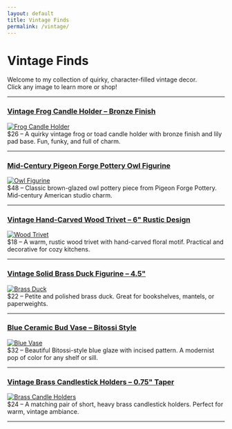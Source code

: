 ```yaml
---
layout: default
title: Vintage Finds
permalink: /vintage/
---
```


# Vintage Finds

Welcome to my collection of quirky, character-filled vintage decor.  
Click any image to learn more or shop!

---

### [Vintage Frog Candle Holder – Bronze Finish](https://www.etsy.com/listing/4310565407/vintage-frog-candle-holder-bronze-finish)
[![Frog Candle Holder](https://i.etsystatic.com/49013698/r/il/5ef3eb/5803374423/il_794xN.5803374423_9mdp.jpg)](https://www.etsy.com/listing/4310565407/vintage-frog-candle-holder-bronze-finish)  
$26 – A quirky vintage frog or toad candle holder with bronze finish and lily pad base. Fun, funky, and full of charm.

---

### [Mid-Century Pigeon Forge Pottery Owl Figurine](https://www.etsy.com/listing/4310330443/mid-century-pigeon-forge-pottery-owl)
[![Owl Figurine](https://i.etsystatic.com/49013698/r/il/5c6c85/5803329289/il_794xN.5803329289_9bqg.jpg)](https://www.etsy.com/listing/4310330443/mid-century-pigeon-forge-pottery-owl)  
$48 – Classic brown-glazed owl pottery piece from Pigeon Forge Pottery. Mid-century American studio charm.

---

### [Vintage Hand-Carved Wood Trivet – 6" Rustic Design](https://www.etsy.com/listing/4297860317/vintage-hand-carved-wood-trivet-6-rustic)
[![Wood Trivet](https://i.etsystatic.com/49013698/r/il/e9cbd7/5776171193/il_794xN.5776171193_9fop.jpg)](https://www.etsy.com/listing/4297860317/vintage-hand-carved-wood-trivet-6-rustic)  
$18 – A warm, rustic wood trivet with hand-carved floral motif. Practical and decorative for cozy kitchens.

---

### [Vintage Solid Brass Duck Figurine – 4.5"](https://www.etsy.com/listing/1884296024/vintage-solid-brass-duck-figurine-45)
[![Brass Duck](https://i.etsystatic.com/49013698/r/il/1845b2/5527830864/il_794xN.5527830864_o8ux.jpg)](https://www.etsy.com/listing/1884296024/vintage-solid-brass-duck-figurine-45)  
$22 – Petite and polished brass duck. Great for bookshelves, mantels, or paperweights.

---

### [Blue Ceramic Bud Vase – Bitossi Style](https://www.etsy.com/listing/1892538115/blue-ceramic-bud-vase-bitossi-style)
[![Blue Vase](https://i.etsystatic.com/49013698/r/il/3a90c7/5597014872/il_794xN.5597014872_exu5.jpg)](https://www.etsy.com/listing/1892538115/blue-ceramic-bud-vase-bitossi-style)  
$32 – Beautiful Bitossi-style blue glaze with incised pattern. A modernist pop of color for any shelf or sill.

---

### [Vintage Brass Candlestick Holders – 0.75" Taper](https://www.etsy.com/listing/1878582944/vintage-brass-candlestick-holders-o-75)
[![Brass Candle Holders](https://i.etsystatic.com/49013698/r/il/e3e76e/5500500730/il_794xN.5500500730_b48q.jpg)](https://www.etsy.com/listing/1878582944/vintage-brass-candlestick-holders-o-75)  
$24 – A matching pair of short, heavy brass candlestick holders. Perfect for warm, vintage ambiance.

---

